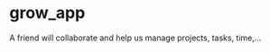 # grow_app
A friend will collaborate and help us manage projects, tasks, time,...

<!--  
#################################################################
#  Nhân quả không nợ chúng ta thứ gì, cho nên xin đừng oán hận  #
#                              '                                #
#                             -                                 #
#                          _oo0oo_                              #
#                         o8888888o                             #
#                         88" . "88                             #
#                         (| -_- |)                             #
#                         0\  *  /0                             #
#                      ____/'---'\____                          #
#                    -'  \\|     |//  '-                        #
#                   /  \\|||  :  |||//  \                       #  
#                  /  _||||| -:- |||||_  \                      # 
#                  |   | \\\  -  /'| |   |                      #
#                  | \_| '\' --- '// |_/ |                      #
#                  \  --\__ '--  --_/--  /                      #
#                ___'- -'  /--•--\  '- -'___                    #
#             ."" '<  '-___\_<|>_/___-' _> \"".                 #
#            | | : '-  \'. ;'. _/; .'/ /  -' ; |                #
#            \  \ '-.   \_\_'- _-'_/_/  -'_'-' /                #
#============='-.'___'-.__\ \___  /__.-'_.'_.-'=================#
#                          '=--=-'                              #

Mong Đức Phật phù hộ code con chạy không Bug. Nam mô a di đà phật


____________________________
|                          |
|            _.-/')        |
|           // / / )       |
|        .=// / / / )      |
|       //'/ / / / /       |    Chắp tay cầu nguyện mong rằng
|      // /     ' /        |      nhóm chúng tôi sẽ qua môn! 
|     ||         /         |
|      \\       /          |
|       ))    .'           |
|      //    /             |
|           /              |
|__________________________|


<!-- export PATH="$PATH:/Users/Brown.D/Developer/flutter/bin" -->
<!-- export LANG=en_US.UTF-8 -->
<!-- ./gradlew --refresh-dependencies -->
<!-- flutter run --verbose -->